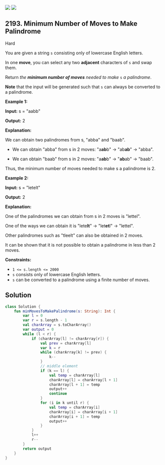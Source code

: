 [![](https://img.shields.io/github/stars/javadev/LeetCode-in-Kotlin?label=Stars&style=flat-square)](https://github.com/javadev/LeetCode-in-Kotlin)
[![](https://img.shields.io/github/forks/javadev/LeetCode-in-Kotlin?label=Fork%20me%20on%20GitHub%20&style=flat-square)](https://github.com/javadev/LeetCode-in-Kotlin/fork)

## 2193\. Minimum Number of Moves to Make Palindrome

Hard

You are given a string `s` consisting only of lowercase English letters.

In one **move**, you can select any two **adjacent** characters of `s` and swap them.

Return _the **minimum number of moves** needed to make_ `s` _a palindrome_.

**Note** that the input will be generated such that `s` can always be converted to a palindrome.

**Example 1:**

**Input:** s = "aabb"

**Output:** 2

**Explanation:**

We can obtain two palindromes from s, "abba" and "baab".

- We can obtain "abba" from s in 2 moves: "a**ab**b" -> "ab**ab**" -> "abba".

- We can obtain "baab" from s in 2 moves: "a**ab**b" -> "**ab**ab" -> "baab".

Thus, the minimum number of moves needed to make s a palindrome is 2. 

**Example 2:**

**Input:** s = "letelt"

**Output:** 2

**Explanation:**

One of the palindromes we can obtain from s in 2 moves is "lettel".

One of the ways we can obtain it is "lete**lt**" -> "let**et**l" -> "lettel".

Other palindromes such as "tleelt" can also be obtained in 2 moves.

It can be shown that it is not possible to obtain a palindrome in less than 2 moves. 

**Constraints:**

*   `1 <= s.length <= 2000`
*   `s` consists only of lowercase English letters.
*   `s` can be converted to a palindrome using a finite number of moves.

## Solution

```kotlin
class Solution {
    fun minMovesToMakePalindrome(s: String): Int {
        var l = 0
        var r = s.length - 1
        val charArray = s.toCharArray()
        var output = 0
        while (l < r) {
            if (charArray[l] != charArray[r]) {
                val prev = charArray[l]
                var k = r
                while (charArray[k] != prev) {
                    k--
                }
                // middle element
                if (k == l) {
                    val temp = charArray[l]
                    charArray[l] = charArray[l + 1]
                    charArray[l + 1] = temp
                    output++
                    continue
                }
                for (i in k until r) {
                    val temp = charArray[i]
                    charArray[i] = charArray[i + 1]
                    charArray[i + 1] = temp
                    output++
                }
            }
            l++
            r--
        }
        return output
    }
}
```